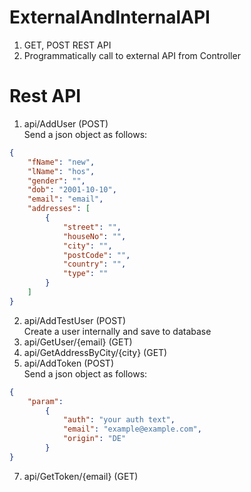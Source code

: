# ExternalAndInternalAPI
1. GET, POST REST API
2. Programmatically call to external API from Controller

# Rest API
1. api/AddUser (POST) <br/>
Send a json object as follows:
```json
{
    "fName": "new",
    "lName": "hos",
    "gender": "",
    "dob": "2001-10-10",
    "email": "email",
    "addresses": [
        {
            "street": "",
            "houseNo": "",
            "city": "",
            "postCode": "",
            "country": "",
            "type": ""
        }
    ]
}
```
2. api/AddTestUser (POST) <br/>
Create a user internally and save to database
4. api/GetUser/{email} (GET)
5. api/GetAddressByCity/{city} (GET)
6. api/AddToken (POST) <br/>
Send a json object as follows:
```json
{
    "param":
        {
            "auth": "your auth text",
            "email": "example@example.com",
            "origin": "DE"
        }
}
```
7. api/GetToken/{email} (GET)
